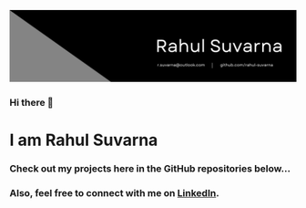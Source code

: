 ![alt text](rahul-banner.png)

### Hi there 👋 

# I am Rahul Suvarna

### Check out my projects here in the GitHub repositories below...

### Also, feel free to connect with me on [LinkedIn](https://www.linkedin.com/in/suvarna-rahul/).
